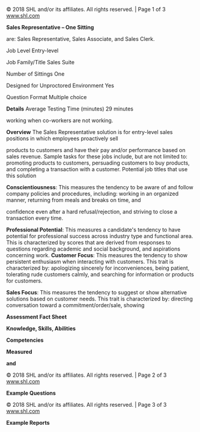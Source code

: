 © 2018 SHL and/or its affiliates. All rights reserved. | Page 1 of 3 www.shl.com

**Sales Representative – One Sitting** 

are: Sales Representative, Sales Associate, and Sales Clerk.

Job Level Entry-level

Job Family/Title Sales Suite

Number of Sittings One

Designed for Unproctored Environment Yes

Question Format Multiple choice

**Details** Average Testing Time (minutes) 29 minutes

working when co-workers are not working.

**Overview** The Sales Representative solution is for entry-level sales positions in which employees proactively sell

products to customers and have their pay and/or performance based on sales revenue. Sample tasks for these jobs include, but are not limited to: promoting products to customers, persuading customers to buy products, and completing a transaction with a customer. Potential job titles that use this solution

**Conscientiousness**: This measures the tendency to be aware of and follow company policies and procedures, including: working in an organized manner, returning from meals and breaks on time, and

confidence even after a hard refusal/rejection, and striving to close a transaction every time.

**Professional Potential**: This measures a candidate's tendency to have potential for professional success across industry type and functional area. This is characterized by scores that are derived from responses to questions regarding academic and social background, and aspirations concerning work. **Customer Focus**: This measures the tendency to show persistent enthusiasm when interacting with customers. This trait is characterized by: apologizing sincerely for inconveniences, being patient, tolerating rude customers calmly, and searching for information or products for customers.

**Sales Focus**: This measures the tendency to suggest or show alternative solutions based on customer needs. This trait is characterized by: directing conversation toward a commitment/order/sale, showing

**Assessment Fact Sheet**

**Knowledge, Skills, Abilities** 

**Competencies** 

**Measured**

**and** 

© 2018 SHL and/or its affiliates. All rights reserved. | Page 2 of 3 www.shl.com

**Example Questions**

© 2018 SHL and/or its affiliates. All rights reserved. | Page 3 of 3 www.shl.com

**Example Reports**